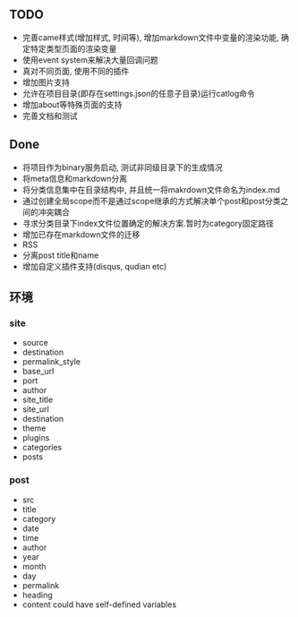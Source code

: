 ## TODO
* 完善came样式(增加样式, 时间等), 增加markdown文件中变量的渲染功能, 确定特定类型页面的渲染变量
* 使用event system来解决大量回调问题
* 真对不同页面, 使用不同的插件
* 增加图片支持
* 允许在项目目录(即存在settings.json的任意子目录)运行catlog命令
* 增加about等特殊页面的支持
* 完善文档和测试

## Done
* 将项目作为binary服务启动, 测试非同级目录下的生成情况
* 将meta信息和markdown分离
* 将分类信息集中在目录结构中, 并且统一将makrdown文件命名为index.md
* 通过创建全局scope而不是通过scope继承的方式解决单个post和post分类之间的冲突耦合
* 寻求分类目录下index文件位置确定的解决方案.暂时为category固定路径
* 增加已存在markdown文件的迁移
* RSS
* 分离post title和name
* 增加自定义插件支持(disqus, qudian etc)

## 环境
### site
* source
* destination
* permalink_style
* base_url
* port
* author
* site_title
* site_url
* destination
* theme
* plugins
* categories
* posts

### post
* src
* title
* category
* date
* time
* author
* year
* month
* day
* permalink
* heading
* content
could have self-defined variables
